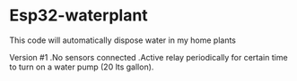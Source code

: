 # Esp32-waterplant
This code will automatically dispose water in my home plants

Version #1
.No sensors connected
.Active relay periodically for certain time to turn on a water pump (20 lts gallon).

